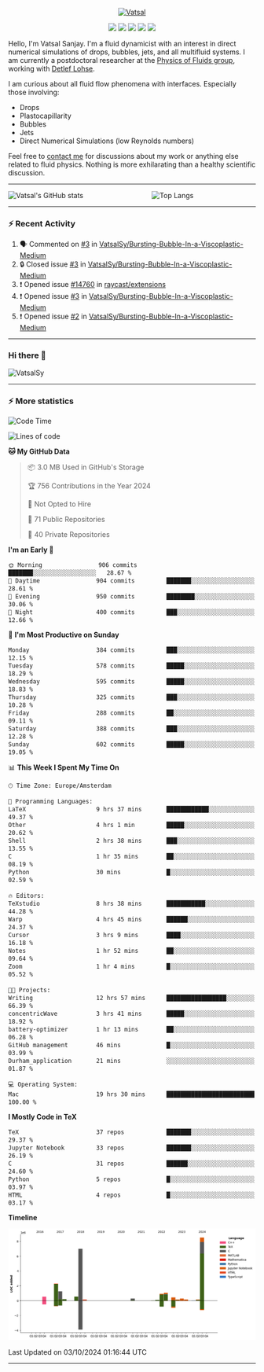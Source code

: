<center>

[<img alt="Vatsal" width="200px" src="https://www.dropbox.com/s/dxyybgtblo8er6h/Logo_Vatsal_Vector.png?raw=1">](https://www.vatsalsanjay.com)

[<img src="https://img.shields.io/badge/googlescholar-4285F4?&style=for-the-badge&logo=googlescholar&logoColor=white">](https://scholar.google.com/citations?hl=en&user=67aQviYAAAAJ)
[<img src="https://img.shields.io/static/v1.svg?&style=for-the-badge&logo=ResearchGate&label=&message=ResearchGate&logoColor=white&color=green">](https://www.researchgate.net/profile/Vatsal-Sanjay-2)
[<img src="https://img.shields.io/badge/twitter-1DA1F2?&style=for-the-badge&logo=twitter&logoColor=white">](https://twitter.com/VatsalSanjay)
[<img src="https://img.shields.io/badge/linkedin-0A66C2?&style=for-the-badge&logo=linkedin">](https://www.linkedin.com/in/vatsalsanjay/)
[<img src="https://img.shields.io/badge/orcid-A6CE39?&style=for-the-badge&logo=orcid&logoColor=white">](https://orcid.org/0000-0002-4293-6099)

</center>

Hello, I'm Vatsal Sanjay. I'm a fluid dynamicist with an interest in direct numerical simulations of drops, bubbles, jets, and all multifluid systems. I am currently a postdoctoral researcher at the [Physics of Fluids group](https://pof.tnw.utwente.nl), working with [Detlef Lohse](https://en.wikipedia.org/wiki/Detlef_Lohse). 

I am curious about all fluid flow phenomena with interfaces. Especially those involving:

- Drops
- Plastocapillarity
- Bubbles
- Jets
- Direct Numerical Simulations (low Reynolds numbers)

Feel free to [contact me](mailto:contact@vatsalsanjay.com) for discussions about my work or anything else related to fluid physics. Nothing is more exhilarating than a healthy scientific discussion.

<!-- ![Vatsal's GitHub stats](https://github-readme-stats-xi-wine-74.vercel.app/api?username=VatsalSy&show_icons=true&theme=vision-friendly-dark)

![Top Langs](https://github-readme-stats-xi-wine-74.vercel.app/api/top-langs/?username=VatsalSy&layout=compact&theme=vision-friendly-dark) -->

---
<div style="display: flex; justify-content: space-between;">
    <img src="https://github-readme-stats-xi-wine-74.vercel.app/api?username=VatsalSy&show_icons=true&theme=vision-friendly-dark" alt="Vatsal's GitHub stats" style="width: 55%;">
    <img src="https://github-readme-stats-xi-wine-74.vercel.app/api/top-langs/?username=VatsalSy&layout=compact&theme=vision-friendly-dark" alt="Top Langs" style="width: 42%;">
</div>

---

### :zap: Recent Activity

<!--START_SECTION:activity-->
1. 🗣 Commented on [#3](https://github.com/VatsalSy/Bursting-Bubble-In-a-Viscoplastic-Medium/issues/3#issuecomment-2388434835) in [VatsalSy/Bursting-Bubble-In-a-Viscoplastic-Medium](https://github.com/VatsalSy/Bursting-Bubble-In-a-Viscoplastic-Medium)
2. 🔒 Closed issue [#3](https://github.com/VatsalSy/Bursting-Bubble-In-a-Viscoplastic-Medium/issues/3) in [VatsalSy/Bursting-Bubble-In-a-Viscoplastic-Medium](https://github.com/VatsalSy/Bursting-Bubble-In-a-Viscoplastic-Medium)
3. ❗ Opened issue [#14760](https://github.com/raycast/extensions/issues/14760) in [raycast/extensions](https://github.com/raycast/extensions)
4. ❗ Opened issue [#3](https://github.com/VatsalSy/Bursting-Bubble-In-a-Viscoplastic-Medium/issues/3) in [VatsalSy/Bursting-Bubble-In-a-Viscoplastic-Medium](https://github.com/VatsalSy/Bursting-Bubble-In-a-Viscoplastic-Medium)
5. ❗ Opened issue [#2](https://github.com/VatsalSy/Bursting-Bubble-In-a-Viscoplastic-Medium/issues/2) in [VatsalSy/Bursting-Bubble-In-a-Viscoplastic-Medium](https://github.com/VatsalSy/Bursting-Bubble-In-a-Viscoplastic-Medium)
<!--END_SECTION:activity-->
---

### Hi there 👋
<p align="left"> <img src="https://komarev.com/ghpvc/?username=VatsalSy&label=Profile%20views&color=orange&style=for-the-badge" alt="VatsalSy" /> </p>

---
### :zap: More statistics

<!--START_SECTION:waka-->
![Code Time](http://img.shields.io/badge/Code%20Time-365%20hrs%2027%20mins-blue)

![Lines of code](https://img.shields.io/badge/From%20Hello%20World%20I%27ve%20Written-23.9%20million%20lines%20of%20code-blue)

**🐱 My GitHub Data** 

> 📦 3.0 MB Used in GitHub's Storage 
 > 
> 🏆 756 Contributions in the Year 2024
 > 
> 🚫 Not Opted to Hire
 > 
> 📜 71 Public Repositories 
 > 
> 🔑 40 Private Repositories 
 > 
**I'm an Early 🐤** 

```text
🌞 Morning                906 commits         ███████░░░░░░░░░░░░░░░░░░   28.67 % 
🌆 Daytime                904 commits         ███████░░░░░░░░░░░░░░░░░░   28.61 % 
🌃 Evening                950 commits         ████████░░░░░░░░░░░░░░░░░   30.06 % 
🌙 Night                  400 commits         ███░░░░░░░░░░░░░░░░░░░░░░   12.66 % 
```
📅 **I'm Most Productive on Sunday** 

```text
Monday                   384 commits         ███░░░░░░░░░░░░░░░░░░░░░░   12.15 % 
Tuesday                  578 commits         █████░░░░░░░░░░░░░░░░░░░░   18.29 % 
Wednesday                595 commits         █████░░░░░░░░░░░░░░░░░░░░   18.83 % 
Thursday                 325 commits         ███░░░░░░░░░░░░░░░░░░░░░░   10.28 % 
Friday                   288 commits         ██░░░░░░░░░░░░░░░░░░░░░░░   09.11 % 
Saturday                 388 commits         ███░░░░░░░░░░░░░░░░░░░░░░   12.28 % 
Sunday                   602 commits         █████░░░░░░░░░░░░░░░░░░░░   19.05 % 
```


📊 **This Week I Spent My Time On** 

```text
🕑︎ Time Zone: Europe/Amsterdam

💬 Programming Languages: 
LaTeX                    9 hrs 37 mins       ████████████░░░░░░░░░░░░░   49.37 % 
Other                    4 hrs 1 min         █████░░░░░░░░░░░░░░░░░░░░   20.62 % 
Shell                    2 hrs 38 mins       ███░░░░░░░░░░░░░░░░░░░░░░   13.55 % 
C                        1 hr 35 mins        ██░░░░░░░░░░░░░░░░░░░░░░░   08.19 % 
Python                   30 mins             █░░░░░░░░░░░░░░░░░░░░░░░░   02.59 % 

🔥 Editors: 
TeXstudio                8 hrs 38 mins       ███████████░░░░░░░░░░░░░░   44.28 % 
Warp                     4 hrs 45 mins       ██████░░░░░░░░░░░░░░░░░░░   24.37 % 
Cursor                   3 hrs 9 mins        ████░░░░░░░░░░░░░░░░░░░░░   16.18 % 
Notes                    1 hr 52 mins        ██░░░░░░░░░░░░░░░░░░░░░░░   09.64 % 
Zoom                     1 hr 4 mins         █░░░░░░░░░░░░░░░░░░░░░░░░   05.52 % 

🐱‍💻 Projects: 
Writing                  12 hrs 57 mins      █████████████████░░░░░░░░   66.39 % 
concentricWave           3 hrs 41 mins       █████░░░░░░░░░░░░░░░░░░░░   18.92 % 
battery-optimizer        1 hr 13 mins        ██░░░░░░░░░░░░░░░░░░░░░░░   06.28 % 
GitHub management        46 mins             █░░░░░░░░░░░░░░░░░░░░░░░░   03.99 % 
Durham_application       21 mins             ░░░░░░░░░░░░░░░░░░░░░░░░░   01.87 % 

💻 Operating System: 
Mac                      19 hrs 30 mins      █████████████████████████   100.00 % 
```

**I Mostly Code in TeX** 

```text
TeX                      37 repos            ███████░░░░░░░░░░░░░░░░░░   29.37 % 
Jupyter Notebook         33 repos            ███████░░░░░░░░░░░░░░░░░░   26.19 % 
C                        31 repos            ██████░░░░░░░░░░░░░░░░░░░   24.60 % 
Python                   5 repos             █░░░░░░░░░░░░░░░░░░░░░░░░   03.97 % 
HTML                     4 repos             █░░░░░░░░░░░░░░░░░░░░░░░░   03.17 % 
```



**Timeline**

![Lines of Code chart](https://raw.githubusercontent.com/VatsalSy/VatsalSy/main/assets/bar_graph.png)


 Last Updated on 03/10/2024 01:16:44 UTC
<!--END_SECTION:waka-->
---
